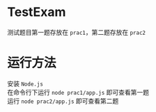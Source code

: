 # TestExam

测试题目第一题存放在 `prac1`，第二题存放在 `prac2`

# 运行方法

安装 `Node.js`
<br>
在命令行下运行 `node prac1/app.js` 即可查看第一题
<br>
运行 `node prac2/app.js` 即可查看第二题